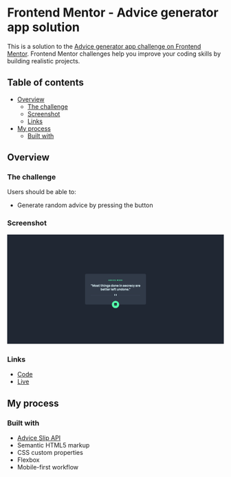 # Frontend Mentor - Advice generator app solution

This is a solution to the [Advice generator app challenge on Frontend Mentor](https://www.frontendmentor.io/challenges/advice-generator-app-QdUG-13db). Frontend Mentor challenges help you improve your coding skills by building realistic projects.

## Table of contents

- [Overview](#overview)
  - [The challenge](#the-challenge)
  - [Screenshot](#screenshot)
  - [Links](#links)
- [My process](#my-process)
  - [Built with](#built-with)

## Overview

### The challenge

Users should be able to:

- Generate random advice by pressing the button

### Screenshot

![](./Screenshot-advice.png)

### Links

- [Code](https://github.com/waldekglaz/Advice-Generator)
- [Live](https://waldekglaz.github.io/Advice-Generator/)

## My process

### Built with

- [Advice Slip API](https://api.adviceslip.com/)
- Semantic HTML5 markup
- CSS custom properties
- Flexbox
- Mobile-first workflow
